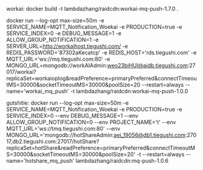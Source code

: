workai:
docker build -t lambdazhang/raidcdn:workai-mq-push-1.7.0 .

docker run --log-opt max-size=50m -e SERVICE_NAME=MQTT_Notification_Woekai -e PRODUCTION=true -e SERVICE_INDEX=0 -e DEBUG_MESSAGE=1 -e ALLOW_GROUP_NOTIFICATION=1 -e SERVER_URL=http://workaihost.tiegushi.com/ -e REDIS_PASSWORD='87302aKecatcp' -e REDIS_HOST='rds.tiegushi.com' -e MQTT_URL='ws://mq.tiegushi.com:80' -e MONGO_URL=mongodb://workAIAdmin:weo23biHUI@aidb.tiegushi.com:27017/workai?replicaSet=workaioplog\&readPreference=primaryPreferred\&connectTimeoutMS=30000\&socketTimeoutMS=30000\&poolSize=20 --restart=always --name='workai_mq_push' -t lambdazhang/raidcdn:workai-mq-push-1.0.0



gutshitie:
docker run --log-opt max-size=50m -e SERVICE_NAME=MQTT_Notification_Woekai -e PRODUCTION=true -e SERVICE_INDEX=0 --env DEBUG_MESSAGE=1 --env ALLOW_GROUP_NOTIFICATION=0 --env PROJECT_NAME='t' --env MQTT_URL='ws://tmq.tiegushi.com:80' --env MONGO_URL='mongodb://hotShareAdmin:aei_19056@db1.tiegushi.com:27017,db2.tiegushi.com:27017/hotShare?replicaSet=hotShare&readPreference=primaryPreferred&connectTimeoutMS=30000&socketTimeoutMS=30000&poolSize=20' -t --restart=always --name='hotshare_mq_push' lambdazhang/raidcdn:mq-push-1.0.6
